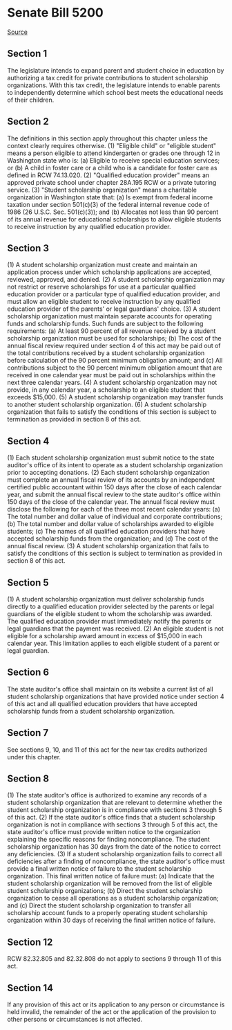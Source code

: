 # Senate Bill 5200

[Source](http://lawfilesext.leg.wa.gov/biennium/2021-22/Xml/Bills/Senate%20Bills/5200.xml)
## Section 1
The legislature intends to expand parent and student choice in education by authorizing a tax credit for private contributions to student scholarship organizations. With this tax credit, the legislature intends to enable parents to independently determine which school best meets the educational needs of their children.

## Section 2
The definitions in this section apply throughout this chapter unless the context clearly requires otherwise.
(1) "Eligible child" or "eligible student" means a person eligible to attend kindergarten or grades one through 12 in Washington state who is:
(a) Eligible to receive special education services; or
(b) A child in foster care or a child who is a candidate for foster care as defined in RCW 74.13.020.
(2) "Qualified education provider" means an approved private school under chapter 28A.195 RCW or a private tutoring service.
(3) "Student scholarship organization" means a charitable organization in Washington state that:
(a) Is exempt from federal income taxation under section 501(c)(3) of the federal internal revenue code of 1986 (26 U.S.C. Sec. 501(c)(3)); and
(b) Allocates not less than 90 percent of its annual revenue for educational scholarships to allow eligible students to receive instruction by any qualified education provider.

## Section 3
(1) A student scholarship organization must create and maintain an application process under which scholarship applications are accepted, reviewed, approved, and denied.
(2) A student scholarship organization may not restrict or reserve scholarships for use at a particular qualified education provider or a particular type of qualified education provider, and must allow an eligible student to receive instruction by any qualified education provider of the parents' or legal guardians' choice.
(3) A student scholarship organization must maintain separate accounts for operating funds and scholarship funds. Such funds are subject to the following requirements:
(a) At least 90 percent of all revenue received by a student scholarship organization must be used for scholarships;
(b) The cost of the annual fiscal review required under section 4 of this act may be paid out of the total contributions received by a student scholarship organization before calculation of the 90 percent minimum obligation amount; and
(c) All contributions subject to the 90 percent minimum obligation amount that are received in one calendar year must be paid out in scholarships within the next three calendar years.
(4) A student scholarship organization may not provide, in any calendar year, a scholarship to an eligible student that exceeds $15,000.
(5) A student scholarship organization may transfer funds to another student scholarship organization.
(6) A student scholarship organization that fails to satisfy the conditions of this section is subject to termination as provided in section 8 of this act.

## Section 4
(1) Each student scholarship organization must submit notice to the state auditor's office of its intent to operate as a student scholarship organization prior to accepting donations.
(2) Each student scholarship organization must complete an annual fiscal review of its accounts by an independent certified public accountant within 150 days after the close of each calendar year, and submit the annual fiscal review to the state auditor's office within 150 days of the close of the calendar year. The annual fiscal review must disclose the following for each of the three most recent calendar years:
(a) The total number and dollar value of individual and corporate contributions;
(b) The total number and dollar value of scholarships awarded to eligible students;
(c) The names of all qualified education providers that have accepted scholarship funds from the organization; and
(d) The cost of the annual fiscal review.
(3) A student scholarship organization that fails to satisfy the conditions of this section is subject to termination as provided in section 8 of this act.

## Section 5
(1) A student scholarship organization must deliver scholarship funds directly to a qualified education provider selected by the parents or legal guardians of the eligible student to whom the scholarship was awarded. The qualified education provider must immediately notify the parents or legal guardians that the payment was received.
(2) An eligible student is not eligible for a scholarship award amount in excess of $15,000 in each calendar year. This limitation applies to each eligible student of a parent or legal guardian.

## Section 6
The state auditor's office shall maintain on its website a current list of all student scholarship organizations that have provided notice under section 4 of this act and all qualified education providers that have accepted scholarship funds from a student scholarship organization.

## Section 7
See sections 9, 10, and 11 of this act for the new tax credits authorized under this chapter.

## Section 8
(1) The state auditor's office is authorized to examine any records of a student scholarship organization that are relevant to determine whether the student scholarship organization is in compliance with sections 3 through 5 of this act.
(2) If the state auditor's office finds that a student scholarship organization is not in compliance with sections 3 through 5 of this act, the state auditor's office must provide written notice to the organization explaining the specific reasons for finding noncompliance. The student scholarship organization has 30 days from the date of the notice to correct any deficiencies.
(3) If a student scholarship organization fails to correct all deficiencies after a finding of noncompliance, the state auditor's office must provide a final written notice of failure to the student scholarship organization. This final written notice of failure must:
(a) Indicate that the student scholarship organization will be removed from the list of eligible student scholarship organizations;
(b) Direct the student scholarship organization to cease all operations as a student scholarship organization; and
(c) Direct the student scholarship organization to transfer all scholarship account funds to a properly operating student scholarship organization within 30 days of receiving the final written notice of failure.

## Section 12
RCW 82.32.805 and 82.32.808 do not apply to sections 9 through 11 of this act.

## Section 14
If any provision of this act or its application to any person or circumstance is held invalid, the remainder of the act or the application of the provision to other persons or circumstances is not affected.
